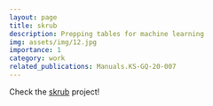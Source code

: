 ```yaml
---
layout: page
title: skrub
description: Prepping tables for machine learning
img: assets/img/12.jpg
importance: 1
category: work
related_publications: Manuals.KS-GQ-20-007
---
```


Check the [skrub](https://skrub-data.org) project!
